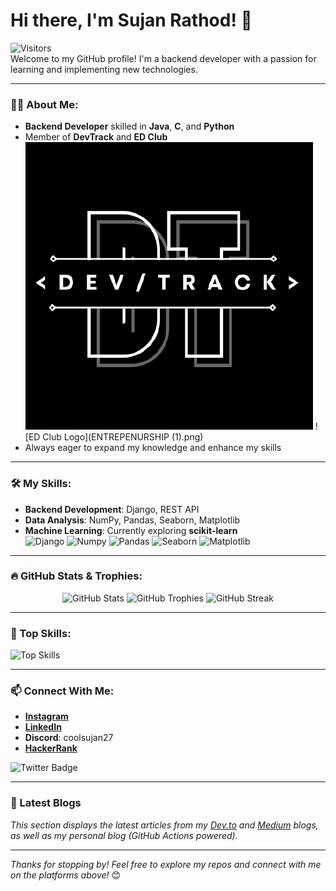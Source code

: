 # Hi there, I'm Sujan Rathod! 👋

![Visitors](https://visitor-badge.glitch.me/badge?page_id=Sujan-coder-sudo)  
Welcome to my GitHub profile! I'm a backend developer with a passion for learning and implementing new technologies.

---

### 👨‍💻 About Me:
- **Backend Developer** skilled in **Java**, **C**, and **Python**
- Member of **DevTrack** and **ED Club**
  ![DevTrack Logo](111211012.png) ![ED Club Logo](ENTREPENURSHIP (1).png)
- Always eager to expand my knowledge and enhance my skills

---

### 🛠 My Skills:
- **Backend Development**: Django, REST API
- **Data Analysis**: NumPy, Pandas, Seaborn, Matplotlib
- **Machine Learning**: Currently exploring **scikit-learn**  
  ![Django](https://img.shields.io/badge/Backend-Django-green?style=flat-square&logo=django) 
  ![Numpy](https://img.shields.io/badge/Library-Numpy-blue?style=flat-square&logo=numpy) 
  ![Pandas](https://img.shields.io/badge/Library-Pandas-yellow?style=flat-square&logo=pandas) 
  ![Seaborn](https://img.shields.io/badge/Visualization-Seaborn-red?style=flat-square&logo=seaborn) 
  ![Matplotlib](https://img.shields.io/badge/Visualization-Matplotlib-purple?style=flat-square&logo=matplotlib)

---

### 🔥 GitHub Stats & Trophies:
<p align="center">
  <img src="https://github-readme-stats.vercel.app/api?username=Sujan-coder-sudo&show_icons=true&theme=radical" alt="GitHub Stats" />
  <img src="https://github-profile-trophy.vercel.app/?username=Sujan-coder-sudo&theme=onedark" alt="GitHub Trophies" />
  <img src="https://github-readme-streak-stats.herokuapp.com/?user=Sujan-coder-sudo&theme=radical" alt="GitHub Streak" />
</p>

---

### 🚀 Top Skills:
![Top Skills](https://github-readme-stats.vercel.app/api/top-langs/?username=Sujan-coder-sudo&layout=compact&theme=radical)

---

### 📫 Connect With Me:
- **[Instagram](https://www.instagram.com/itsmesujanr)**
- **[LinkedIn](https://www.linkedin.com/in/sujan-rathod)**
- **Discord**: coolsujan27
- **[HackerRank](https://www.hackerrank.com/sujan_rathod)**

![Twitter Badge](https://img.shields.io/twitter/follow/itsmesujanr?style=social)

---

### 📖 Latest Blogs
<!-- BLOG-POST-LIST:START -->
<!-- BLOG-POST-LIST:END -->

*This section displays the latest articles from my [Dev.to](https://dev.to/) and [Medium](https://medium.com/) blogs, as well as my personal blog (GitHub Actions powered).*

---

*Thanks for stopping by! Feel free to explore my repos and connect with me on the platforms above!* 😊

